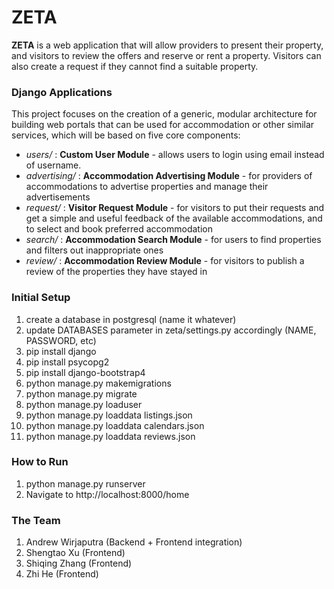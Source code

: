 # ZETA

**ZETA** is a web application that will allow providers to present their property, and visitors to review the offers and reserve or rent a property. Visitors can also create a request if they cannot find a suitable property.

### Django Applications
This project focuses on the creation of a generic, modular architecture for building web portals that can be used for accommodation or other similar services, which will be based on five core components:
- _users/_ : **Custom User Module** - allows users to login using email instead of username.
- _advertising/_ : **Accommodation Advertising Module** - for providers of accommodations to advertise properties and manage their advertisements
- _request/_ : **Visitor Request Module** - for visitors to put their requests and get a simple and useful feedback of the available accommodations, and to select and book preferred accommodation
- _search/_ : **Accommodation Search Module** - for users to find properties and filters out inappropriate ones
- _review/_ : **Accommodation Review Module** - for visitors to publish a review of the properties they have stayed in

### Initial Setup
1. create a database in postgresql (name it whatever)
2. update DATABASES parameter in zeta/settings.py accordingly (NAME, PASSWORD, etc)
3. pip install django
4. pip install psycopg2
5. pip install django-bootstrap4
6. python manage.py makemigrations
7. python manage.py migrate
8. python manage.py loaduser
9. python manage.py loaddata listings.json
10. python manage.py loaddata calendars.json
11. python manage.py loaddata reviews.json

### How to Run
1. python manage.py runserver
2. Navigate to http://localhost:8000/home

### The Team
1. Andrew Wirjaputra (Backend + Frontend integration)
2. Shengtao Xu (Frontend)
3. Shiqing Zhang (Frontend)
4. Zhi He (Frontend)